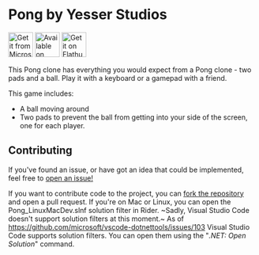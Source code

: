 # Pong by Yesser Studios

[<img src="https://get.microsoft.com/images/en-us%20dark.svg" alt="Get it from Microsoft Store" height="50">](https://apps.microsoft.com/detail/Pong%20by%20Yesser%20Studios/9nts97b4pct6?mode=direct">)
[<img src="https://static.itch.io/images/badge.svg" alt="Available on itch.io" height="50">](https://yesseruser.itch.io/pong)
[<img height="50" alt='Get it on Flathub' src='https://flathub.org/api/badge?svg&locale=en'/>](https://flathub.org/apps/io.github.yesser_studios.Pong)

This Pong clone has everything you would expect from a Pong clone - two pads and a ball.
Play it with a keyboard or a gamepad with a friend.

This game includes:
- A ball moving around
- Two pads to prevent the ball from getting into your side of the screen, one for each player.

## Contributing
If you've found an issue, or have got an idea that could be implemented, feel free to [open an issue!](https://github.com/yesser-studios/Pong/issues/new)

If you want to contribute code to the project, you can [fork the repository](https://github.com/yesser-studios/Pong/fork) and open a pull request.
If you're on Mac or Linux, you can open the Pong_LinuxMacDev.slnf solution filter in Rider. ~Sadly, Visual Studio Code doesn't support solution filters at this moment.~ As of https://github.com/microsoft/vscode-dotnettools/issues/103 Visual Studio Code supports solution filters. You can open them using the "*.NET: Open Solution*" command.
